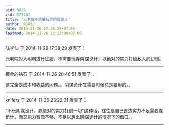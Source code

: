 ```yaml
---
aid: 9025
zid: 571487
title: '元老院不需要玩弄阴谋诡计'
author: 陆李仙
date: 2014-11-26 17:38:29+07:00
lastmod: 2014-11-26 23:22:00+07:00
---
```


陆李仙 于 2014-11-26 17:38:29 发表了：

元老院对大明朝进行征服、不需要玩弄阴谋诡计，以绝对的实力打破敌人的幻想。

---------

镀金的钻石 于 2014-11-26 20:46:51 发表了：

这完全是成本和收益的问题。。阴谋诡计在需要时候总是要用的。。

---------

knifers 于 2014-11-26 23:22:31 发表了：

“不玩阴谋诡计，靠绝对的实力打倒一切”这种话，往往是自己这边实力不足需要谋诡计，而又能力智商不够，不足以想出阴谋诡计的情况下的借口。。

---------

